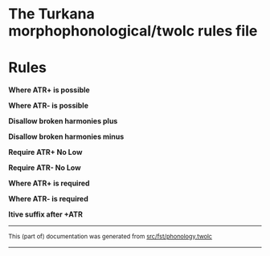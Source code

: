 
# The Turkana morphophonological/twolc rules file 

# Rules

**Where ATR+ is possible**  

**Where ATR- is possible**  

**Disallow broken harmonies plus**  

**Disallow broken harmonies minus**  

**Require ATR+ No Low**  

**Require ATR- No Low**  

**Where ATR+ is required**  

**Where ATR- is required**  

**Itive suffix after +ATR**  

* * *

<small>This (part of) documentation was generated from [src/fst/phonology.twolc](https://github.com/giellalt/lang-tuv/blob/main/src/fst/phonology.twolc)</small>

---

